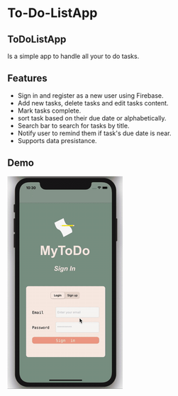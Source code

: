 # To-Do-ListApp

## ToDoListApp 
  Is a simple app to handle all your to do tasks.
  
  ## Features
  - Sign in and register as a new user using Firebase.
  - Add new tasks, delete tasks and edit tasks content.
  - Mark tasks complete.
  - sort task based on their due date or alphabetically.
  - Search bar to search for tasks by title.
  - Notify user to remind them if task's due date is near.
  - Supports data presistance.
  
## Demo
![Alt text](ToDoAppDemo.gif)


